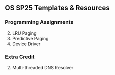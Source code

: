 ## OS SP25 Templates & Resources

### Programming Assignments
2. LRU Paging
3. Predictive Paging
6. Device Driver

### Extra Credit
2. Multi-threaded DNS Resolver
